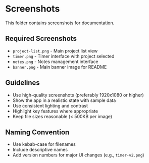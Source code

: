 # Screenshots

This folder contains screenshots for documentation.

## Required Screenshots

- `project-list.png` - Main project list view
- `timer.png` - Timer interface with project selected
- `notes.png` - Notes management interface
- `banner.png` - Main banner image for README

## Guidelines

- Use high-quality screenshots (preferably 1920x1080 or higher)
- Show the app in a realistic state with sample data
- Use consistent lighting and contrast
- Highlight key features where appropriate
- Keep file sizes reasonable (< 500KB per image)

## Naming Convention

- Use kebab-case for filenames
- Include descriptive names
- Add version numbers for major UI changes (e.g., `timer-v2.png`)
